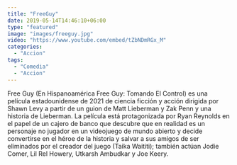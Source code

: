 ```yaml
---
title: "FreeGuy"
date: 2019-05-14T14:46:10+06:00
type: "featured"
image: "images/freeguy.jpg"
video: "https://www.youtube.com/embed/tZbNDmRGx_M" 
categories: 
  - "Accion"
tags:
  - "Comedia"
  - "Accion"
---
```



Free Guy (En Hispanoamérica Free Guy: Tomando El Control) es una película estadounidense de 2021 de ciencia ficción y acción dirigida por Shawn Levy a partir de un guion de Matt Lieberman y Zak Penn y una historia de Lieberman. La película está protagonizada por Ryan Reynolds en el papel de un cajero de banco que descubre que en realidad es un personaje no jugador en un videojuego de mundo abierto y decide convertirse en el héroe de la historia y salvar a sus amigos de ser eliminados por el creador del juego (Taika Waititi); también actúan Jodie Comer, Lil Rel Howery, Utkarsh Ambudkar y Joe Keery.